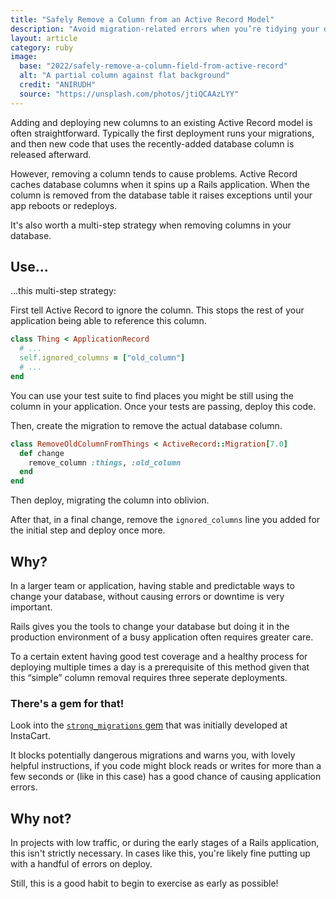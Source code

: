 ```yaml
---
title: "Safely Remove a Column from an Active Record Model"
description: "Avoid migration-related errors when you’re tidying your database"
layout: article
category: ruby
image:
  base: "2022/safely-remove-a-column-field-from-active-record"
  alt: "A partial column against flat background"
  credit: "ANIRUDH"
  source: "https://unsplash.com/photos/jtiQCAAzLYY"
---
```


Adding and deploying new columns to an existing Active Record model is often straightforward. Typically the first deployment runs your migrations, and then new code that uses the recently-added database column is released afterward.

However, removing a column tends to cause problems. Active Record caches database columns when it spins up a Rails application. When the column is removed from the database table it raises exceptions until your app reboots or redeploys.

It's also worth a multi-step strategy when removing columns in your database.


## Use...

...this multi-step strategy:

First tell Active Record to ignore the column. This stops the rest of your application being able to reference this column.

```ruby
class Thing < ApplicationRecord
  # ...
  self.ignored_columns = ["old_column"]
  # ...
end
```

You can use your test suite to find places you might be still using the column in your application. Once your tests are passing, deploy this code.

Then, create the migration to remove the actual database column.

```ruby
class RemoveOldColumnFromThings < ActiveRecord::Migration[7.0]
  def change
    remove_column :things, :old_column
  end
end
```

Then deploy, migrating the column into oblivion.

After that, in a final change, remove the `ignored_columns` line you added for the initial step and deploy once more.


## Why?

In a larger team or application, having stable and predictable ways to change your database, without causing errors or downtime is very important.

Rails gives you the tools to change your database but doing it in the production environment of a busy application often requires greater care.

To a certain extent having good test coverage and a healthy process for deploying multiple times a day is a prerequisite of this method given that this “simple” column removal requires three seperate deployments.


### There's a gem for that!

Look into the [`strong_migrations` gem](https://github.com/ankane/strong_migrations) that was initially developed at InstaCart.

It blocks potentially dangerous migrations and warns you, with lovely helpful instructions, if you code might block reads or writes for more than a few seconds or (like in this case) has a good chance of causing application errors.


## Why not?

In projects with low traffic, or during the early stages of a Rails application, this isn't strictly necessary. In cases like this, you're likely fine putting up with a handful of errors on deploy.

Still, this is a good habit to begin to exercise as early as possible!
